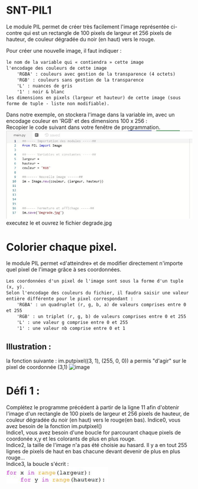 # SNT-PIL1  
 Le module PIL permet de créer très facilement l'image représentée ci-contre qui est un rectangle de 100 pixels de largeur et 256 pixels de hauteur, de couleur dégradée du noir (en haut) vers le rouge.

Pour créer une nouvelle image, il faut indiquer :

    le nom de la variable qui « contiendra » cette image 
    l'encodage des couleurs de cette image
        'RGBA' : couleurs avec gestion de la transparence (4 octets)
        'RGB' : couleurs sans gestion de la transparence
        'L' : nuances de gris
        '1' : noir & blanc
    les dimensions en pixels (largeur et hauteur) de cette image (sous forme de tuple - liste non modifiable).

Dans notre exemple, on stockera l'image dans la variable im, avec un encodage couleur en 'RGB' et des dimensions 100 x 256 :  
Recopier le code suivant dans votre fenêtre de programmation.  
![image](https://github.com/Svt-lim/SNT-PIL1/blob/master/module%20PIL1/1.jpg)  
executez le et ouvrez le fichier degrade.jpg  
# Colorier chaque pixel.  
le module PIL permet «d'atteindre» et de modifier directement n'importe quel pixel de l'image grâce à ses coordonnées.

    Les coordonnées d'un pixel de l'image sont sous la forme d'un tuple (x, y).
    Selon l'encodage des couleurs du fichier, il faudra saisir une valeur entière différente pour le pixel correspondant :
        'RGBA' : un quadruplet (r, g, b, a) de valeurs comprises entre 0 et 255
        'RGB' : un triplet (r, g, b) de valeurs comprises entre 0 et 255
        'L' : une valeur g comprise entre 0 et 255
        '1' : une valeur nb comprise entre 0 et 1  

## Illustration : 
la fonction suivante : im.putpixel((3, 1), (255, 0, 0)) a permis "d'agir" sur le pixel de coordonnée (3,1)
![image](http://math.univ-lyon1.fr/irem/Formation_ISN/formation_prog_images/module_PIL/images_module_PIL/Coordonnees_PIL.png)  
# Défi 1 :  
Complétez le programme précédent à partir de la ligne 11 afin d'obtenir l'image d'un rectangle de 100 pixels de largeur et 256 pixels de hauteur, de couleur dégradée du noir (en haut) vers le rouge(en bas). 
Indice0, vous avez besoin de la fonction im.putpixel()  
Indice1, vous avez besoin d'une boucle for parcourant chaque pixels de coordonée x,y et les colorants de plus en plus rouge.  
Indice2, la taille de l'image n'a pas été choisie au hasard. Il y a en tout 255 lignes de pixels de haut en bas chacune devant devenir de plus en plus rouge...    
Indice3, la boucle s'écrit :   
 ![image](https://github.com/Svt-lim/SNT-PIL1/blob/master/module%20PIL1/2.jpg)
        


